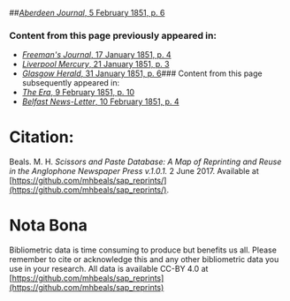 ##[*Aberdeen Journal*, 5 February 1851, p. 6](https://mhbeals.github.io/sap_html/Aberdeen-Journal/Aberdeen-Journal-5-February-1851-p-6)

### Content from this page previously appeared in:
+ [*Freeman's Journal*, 17 January 1851, p. 4](https://mhbeals.github.io/sap_html/Freeman's-Journal/Freeman's-Journal-17-January-1851-p-4)
+ [*Liverpool Mercury*, 21 January 1851, p. 3](https://mhbeals.github.io/sap_html/Liverpool-Mercury/Liverpool-Mercury-21-January-1851-p-3)
+ [*Glasgow Herald*, 31 January 1851, p. 6](https://mhbeals.github.io/sap_html/Glasgow-Herald/Glasgow-Herald-31-January-1851-p-6)### Content from this page subsequently appeared in:
+ [*The Era*, 9 February 1851, p. 10](https://mhbeals.github.io/sap_html/The-Era/The-Era-9-February-1851-p-10)
+ [*Belfast News-Letter*, 10 February 1851, p. 4](https://mhbeals.github.io/sap_html/Belfast-News-Letter/Belfast-News-Letter-10-February-1851-p-4)
                    
# Citation: 

Beals. M. H. *Scissors and Paste Database: A Map of Reprinting and Reuse in the Anglophone Newspaper Press v.1.0.1.* 2 June 2017. Available at [https://github.com/mhbeals/sap_reprints/](https://github.com/mhbeals/sap_reprints/). 
                    
# Nota Bona

Bibliometric data is time consuming to produce but benefits us all. Please remember to cite or acknowledge this and any other bibliometric data you use in your research. All data is available CC-BY 4.0 at [https://github.com/mhbeals/sap_reprints](https://github.com/mhbeals/sap_reprints)